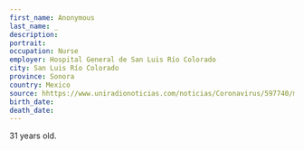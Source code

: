 ```yaml
---
first_name: Anonymous
last_name: _
description: 
portrait: 
occupation: Nurse
employer: Hospital General de San Luis Río Colorado
city: San Luis Río Colorado
province: Sonora
country: Mexico
source: hhttps://www.uniradionoticias.com/noticias/Coronavirus/597740/muere-enfermero-de-san-luis-rio-colorado-por-covid-19.html
birth_date: 
death_date: 
---
```


31 years old.